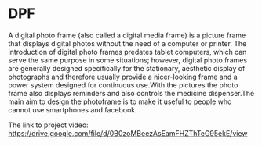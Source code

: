 # DPF
A digital photo frame (also called a digital media frame) is a picture frame that displays digital photos without the need of a computer or printer. The introduction of digital photo frames predates tablet computers, which can serve the same purpose in some situations; however, digital photo frames are generally designed specifically for the stationary, aesthetic display of photographs and therefore usually provide a nicer-looking frame and a power system designed for continuous use.With the pictures the photo frame also displays reminders and also controls the medicine dispenser.The main aim to design the photoframe is to make it useful to people who cannot use smartphones and facebook.

The link to project video: https://drive.google.com/file/d/0B0zoMBeezAsEamFHZThTeG95ekE/view
